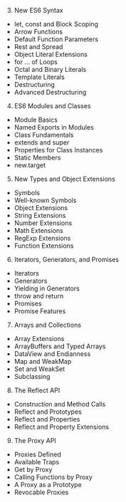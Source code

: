 3. New ES6 Syntax
  * let, const and Block Scoping
  * Arrow Functions
  * Default Function Parameters
  * Rest and Spread
  * Object Literal Extensions
  * for ... of Loops
  * Octal and Binary Literals
  * Template Literals
  * Destructuring
  * Advanced Destructuring
4. ES6 Modules and Classes
  * Module Basics
  * Named Exports in Modules
  * Class Fundamentals
  * extends and super
  * Properties for Class Instances
  * Static Members
  * new.target
5. New Types and Object Extensions
  * Symbols
  * Well-known Symbols
  * Object Extensions
  * String Extensions
  * Number Extensions
  * Math Extensions
  * RegExp Extensions
  * Function Extensions
6. Iterators, Generators, and Promises
  * Iterators
  * Generators
  * Yielding in Generators
  * throw and return
  * Promises
  * Promise Features
7. Arrays and Collections
  * Array Extensions
  * ArrayBuffers and Typed Arrays
  * DataView and Endianness
  * Map and WeakMap
  * Set and WeakSet
  * Subclassing
8. The Reflect API
  * Construction and Method Calls
  * Reflect and Prototypes
  * Reflect and Properties
  * Reflect and Property Extensions
9. The Proxy API
  * Proxies Defined
  * Available Traps
  * Get by Proxy
  * Calling Functions by Proxy
  * A Proxy as a Prototype
  * Revocable Proxies
